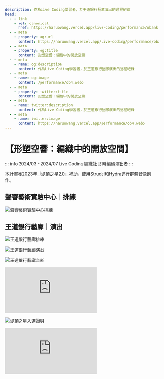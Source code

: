 ```yaml
---
description: 作為Live Coding學習者，於王道銀行藝廊演出的過程紀錄
head:
  - - link
    - rel: canonical
      href: https://haruowang.vercel.app/live-coding/performance/obank.html
  - - meta
    - property: og:url
      content: https://haruowang.vercel.app/live-coding/performance/obank.html
  - - meta
    - property: og:title
      content: 形塑空響：編織中的開放空間
  - - meta
    - name: og:description
      content: 作為Live Coding學習者，於王道銀行藝廊演出的過程紀錄
  - - meta
    - name: og:image
      content: /performance/ob4.webp
  - - meta
    - property: twitter:title
      content: 形塑空響：編織中的開放空間
  - - meta
    - name: twitter:description
      content: 作為Live Coding學習者，於王道銀行藝廊演出的過程紀錄
  - - meta
    - name: twitter:image
      content: https://haruowang.vercel.app/performance/ob4.webp
---
```


# 【形塑空響：編織中的開放空間】

<p><Badge type="info" text="🌳 Evergreen" /></P>

::: info 2024/03 - 2024/07
Live Coding 編織社 即時編碼演出者
:::

本計畫獲2023年[「堤頂之星2.0」](https://www.o-bankef.org/events/1135)補助，使用Strudel和Hydra進行群體音像創作。

## 聲響藝術實驗中心｜排練

![聲響藝術實驗中心排練](/performance/ob1.webp)

## 王道銀行藝廊｜演出

![王道銀行藝廊排練](/performance/ob2.webp)

![王道銀行藝廊演出](/performance/ob3.webp)

![王道銀行藝廊合影](/performance/ob4.webp)

<div class="videobox">
    <iframe frameborder="0" src="https://www.youtube.com/embed/TxEjJkXfk6o" allowFullScreen>
    </iframe>
</div>

![堤頂之星入選證明](/performance/ob5.webp)

<div class="videobox">
    <iframe frameborder="0" src="https://www.youtube.com/embed/0RNxulLAMWg" allowFullScreen>
    </iframe>
</div>